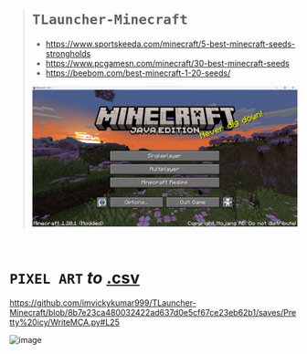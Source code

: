 ># `TLauncher-Minecraft`
>
>- https://www.sportskeeda.com/minecraft/5-best-minecraft-seeds-strongholds
>- https://www.pcgamesn.com/minecraft/30-best-minecraft-seeds
>- https://beebom.com/best-minecraft-1-20-seeds/
>
>![ss](https://github.com/imvickykumar999/TLauncher-Minecraft/blob/main/TLauncher.png?raw=true)

<br>

# `PIXEL ART` ***to*** [.csv](https://www.minecraft-dot.pictures/)
    
https://github.com/imvickykumar999/TLauncher-Minecraft/blob/8b7e23ca480032422ad637d0e5cf67ce23eb62b1/saves/Pretty%20icy/WriteMCA.py#L25

![image](https://github.com/imvickykumar999/TLauncher-Minecraft/assets/50515418/c439101c-1365-4552-8589-5abcb9d1171a)
